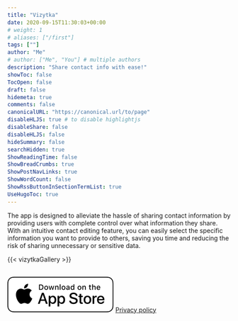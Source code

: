 ```yaml
---
title: "Vizytka"
date: 2020-09-15T11:30:03+00:00
# weight: 1
# aliases: ["/first"]
tags: [""]
author: "Me"
# author: ["Me", "You"] # multiple authors
description: "Share contact info with ease!"
showToc: false
TocOpen: false
draft: false
hidemeta: true
comments: false
canonicalURL: "https://canonical.url/to/page"
disableHLJS: true # to disable highlightjs
disableShare: false
disableHLJS: false
hideSummary: false
searchHidden: true
ShowReadingTime: false
ShowBreadCrumbs: true
ShowPostNavLinks: true
ShowWordCount: false
ShowRssButtonInSectionTermList: true
UseHugoToc: true
---
```


The app is designed to alleviate the hassle of sharing contact information by providing users with complete control over what information they share. With an intuitive contact editing feature, you can easily select the specific information you want to provide to others, saving you time and reducing the risk of sharing unnecessary or sensitive data.

{{< vizytkaGallery >}}

<!-- {{< appFooter "appLink"="https://apps.apple.com/us/app/vizytka/id1664967393" "policyLink"="/policy/vizytka" >}} -->

\
[![App store link](/img/appStoreBadge.svg)](https://apps.apple.com/us/app/vizytka/id1664967393)
[Privacy policy](/policy/vizytka)